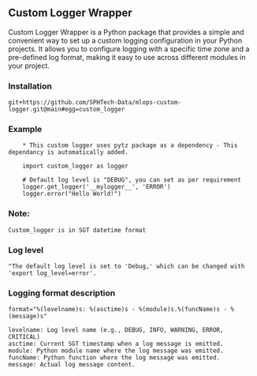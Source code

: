 ## Custom Logger Wrapper

Custom Logger Wrapper is a Python package that provides a simple and convenient way to set up a custom logging configuration in your Python projects. It allows you to configure logging with a specific time zone and a pre-defined log format, making it easy to use across different modules in your project.

### Installation
    git+https://github.com/SPHTech-Data/mlops-custom-logger.git@main#egg=custom_logger
    
### Example
```
    * This custom logger uses pytz package as a dependency - This dependancy is automatically added.

    import custom_logger as logger

    # Default log level is "DEBUG", you can set as per requirement
    logger.get_logger('__mylogger__', 'ERROR')
    logger.error("Hello World!")

```

### Note: 
    Custom_logger is in SGT datetime format

### Log level
    "The default log level is set to 'Debug,' which can be changed with 'export log_level=error'.

### Logging format description
    format="%(levelname)s: %(asctime)s - %(module)s.%(funcName)s - %(message)s"

    levelname: Log level name (e.g., DEBUG, INFO, WARNING, ERROR, CRITICAL)
    asctime: Current SGT timestamp when a log message is emitted.
    module: Python module name where the log message was emitted.
    funcName: Python function where the log message was emitted.
    message: Actual log message content.
